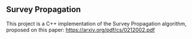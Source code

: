 ## Survey Propagation
This project is a C++ implementation of the Survey Propagation algorithm, proposed on this paper: https://arxiv.org/pdf/cs/0212002.pdf